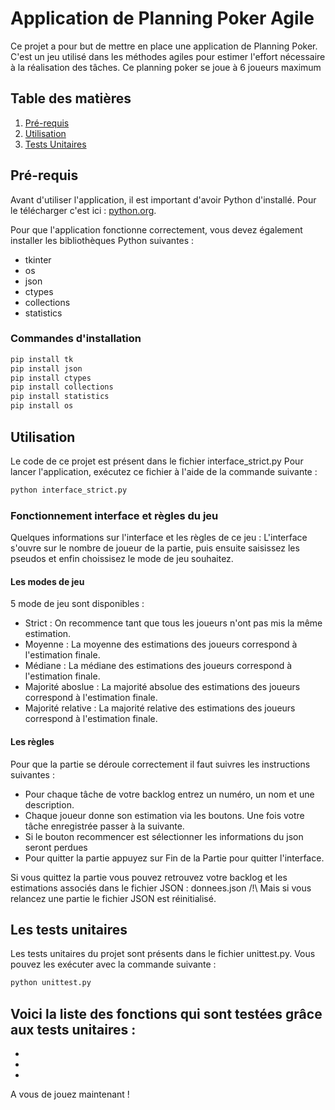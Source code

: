 # Application de Planning Poker Agile

Ce projet a pour but de mettre en place une application de Planning Poker. C'est un jeu utilisé dans les méthodes agiles pour estimer l'effort nécessaire à la réalisation des tâches. Ce planning poker se joue à 6 joueurs maximum

## Table des matières

1. [Pré-requis](#pré-requis)
2. [Utilisation](#utilisation)
3. [Tests Unitaires](#tests-unitaires)

## Pré-requis

Avant d'utiliser l'application, il est important d'avoir Python d'installé. Pour le télécharger c'est ici : [python.org](https://www.python.org/downloads/).

Pour que l'application fonctionne correctement, vous devez également installer les bibliothèques Python suivantes :
- tkinter
- os
- json
- ctypes
- collections
- statistics

### Commandes d'installation

```bash
pip install tk
pip install json
pip install ctypes
pip install collections
pip install statistics
pip install os
```
## Utilisation

Le code de ce projet est présent dans le fichier interface_strict.py
Pour lancer l'application, exécutez ce fichier à l'aide de la commande suivante :

```bash
python interface_strict.py
```

### Fonctionnement interface et règles du jeu

Quelques informations sur l'interface et les règles de ce jeu : 
 L'interface s'ouvre sur le nombre de joueur de la partie, puis ensuite saisissez les pseudos et enfin choissisez le mode de jeu souhaitez.

#### Les modes de jeu 

 5 mode de jeu sont disponibles : 
 - Strict : On recommence tant que tous les joueurs n'ont pas mis la même estimation.
 - Moyenne : La moyenne des estimations des joueurs correspond à l'estimation finale.
 - Médiane : La médiane des estimations des joueurs correspond à l'estimation finale.
 - Majorité aboslue : La majorité absolue des estimations des joueurs correspond à l'estimation finale.
 - Majorité relative : La majorité relative des estimations des joueurs correspond à l'estimation finale.

#### Les règles 

 Pour que la partie se déroule correctement il faut suivres les instructions suivantes : 
 - Pour chaque tâche de votre backlog entrez un numéro, un nom et une description.  
 - Chaque joueur donne son estimation via les boutons. Une fois votre tâche enregistrée passer à la suivante. 
 - Si le bouton recommencer est sélectionner les informations du json seront perdues
 - Pour quitter la partie appuyez sur Fin de la Partie pour quitter l'interface.

Si vous quittez la partie vous pouvez retrouvez votre backlog et les estimations associés dans le fichier JSON : donnees.json
/!\ Mais si vous relancez une partie le fichier JSON est réinitialisé. 

## Les tests unitaires

Les tests unitaires du projet sont présents dans le fichier unittest.py. Vous pouvez les exécuter avec la commande suivante : 

```bash
python unittest.py
```

Voici la liste des fonctions qui sont testées grâce aux tests unitaires : 
- 
- 
- 
- 



A vous de jouez maintenant !









